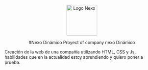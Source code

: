 <p align="center"><a><img width="100" src="https://nexodinamico.com/wp-content/uploads/2020/01/Logo-Nexo-dinámico-03.png" alt="Logo Nexo"></a></p>

<p align="center">
#Nexo Dinámico
Proyect of company nexo Dinámico

Creación de la web de una compañía utilizando HTML, CSS y Js, habilidades que en la actualidad estoy aprendiendo y quiero poner a prueba.
</p>
